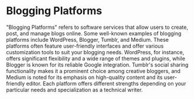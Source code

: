 # Blogging Platforms

"Blogging Platforms" refers to software services that allow users to create, post, and manage blogs online. Some well-known examples of blogging platforms include WordPress, Blogger, Tumblr, and Medium. These platforms often feature user-friendly interfaces and offer various customization tools to suit your blogging needs. WordPress, for instance, offers significant flexibility and a wide range of themes and plugins, while Blogger is known for its reliable Google integration. Tumblr's social sharing functionality makes it a prominent choice among creative bloggers, and Medium is noted for its emphasis on high-quality content and its user-friendly editor. Each platform offers different strengths depending on your particular needs and specialization as a technical writer.